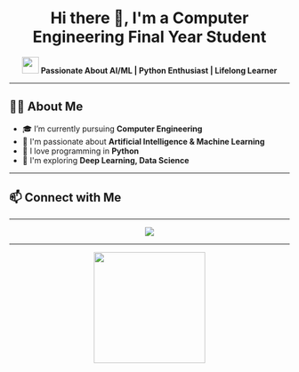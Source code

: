 <!-- README.md for GitHub Profile -->

<h1 align="center">Hi there 👋, I'm a Computer Engineering Final Year Student</h1>

<p align="center">
  <img src="https://media.giphy.com/media/hvRJCLFzcasrR4ia7z/giphy.gif" width="30px"/>
  <b>Passionate About AI/ML | Python Enthusiast | Lifelong Learner</b>
</p>

---

## 🧑‍💻 About Me

- 🎓 I’m currently pursuing **Computer Engineering**  
- 🤖 I'm passionate about **Artificial Intelligence & Machine Learning**  
- 🐍 I love programming in **Python**  
- 🔬 I'm exploring **Deep Learning, Data Science**  

---



## 📫 Connect with Me

<p align="left">
  <a href="pvag7076@gmail.com"></a>
  <a href="https://github.com/Parina89"></a>
</p>

---

<p align="center">
  <img src="https://readme-typing-svg.demolab.com/?lines=Welcome+to+my+GitHub+Profile!;Always+Learning+Something+New;Let's+Build+Together!&center=true&width=500&height=45" />
</p>

---

<p align="center">
  <img src="https://media.giphy.com/media/LMt9638dO8dftAjtco/giphy.gif" width="200px" />
</p>
